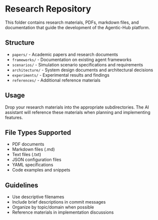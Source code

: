 # Research Repository

This folder contains research materials, PDFs, markdown files, and documentation that guide the development of the Agentic-Hub platform.

## Structure

- `papers/` - Academic papers and research documents
- `frameworks/` - Documentation on existing agent frameworks
- `scenarios/` - Simulation scenario specifications and requirements
- `architecture/` - System design documents and architectural decisions
- `experiments/` - Experimental results and findings
- `references/` - Additional reference materials

## Usage

Drop your research materials into the appropriate subdirectories. The AI assistant will reference these materials when planning and implementing features.

## File Types Supported

- PDF documents
- Markdown files (.md)
- Text files (.txt)
- JSON configuration files
- YAML specifications
- Code examples and snippets

## Guidelines

- Use descriptive filenames
- Include brief descriptions in commit messages
- Organize by topic/domain when possible
- Reference materials in implementation discussions